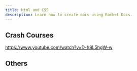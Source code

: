 ```yaml
---
title: Html and CSS
description: Learn how to create docs using Rocket Docs.
---
```







## Crash Courses

https://www.youtube.com/watch?v=D-h8L5hgW-w




## Others
